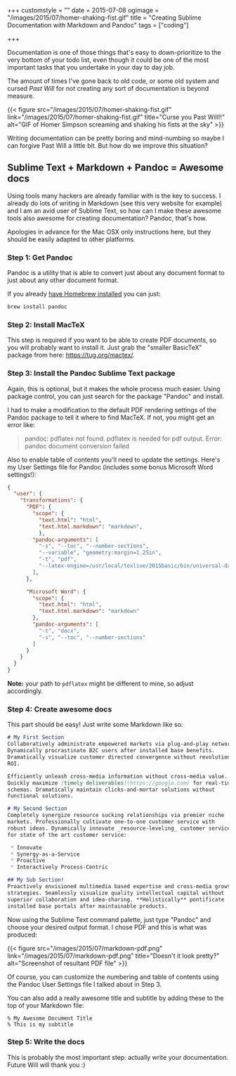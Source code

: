+++
customstyle = ""
date = 2015-07-08
ogimage = "/images/2015/07/homer-shaking-fist.gif"
title = "Creating Sublime Documentation with Markdown and Pandoc"
tags = ["coding"]

+++

Documentation is one of those things that's easy to down-prioritize to the very bottom of your todo list, even though it could be one of the most important tasks that you undertake in your day to day job.

The amount of times I've gone back to old code, or some old system and cursed *Past Will* for not creating any sort of documentation is beyond measure.
<!--more-->
{{< figure src="/images/2015/07/homer-shaking-fist.gif" link="/images/2015/07/homer-shaking-fist.gif" title="Curse you Past Will!!" alt="GIF of Homer Simpson screaming and shaking his fists at the sky" >}}

Writing documentation can be pretty boring and mind-numbing so maybe I can forgive Past Will a little bit. But how do we improve this situation?

## Sublime Text + Markdown + Pandoc = Awesome docs

Using tools many hackers are already familiar with is the key to success. I already do lots of writing in Markdown (see this very website for example) and I am an avid user of Sublime Text, so how can I make these awesome tools also awesome for creating documentation? Pandoc, that's how.

Apologies in advance for the Mac OSX only instructions here, but they should be easily adapted to other platforms.

### Step 1: Get Pandoc

Pandoc is a utility that is able to convert just about any document format to just about any other document format.

If you already [have Homebrew installed](http://brew.sh) you can just:

```bash
brew install pandoc
```

### Step 2: Install MacTeX

This step is required if you want to be able to create PDF documents, so you will probably want to install it. Just grab the "smaller BasicTeX" package from here: https://tug.org/mactex/.

### Step 3: Install the Pandoc Sublime Text package

Again, this is optional, but it makes the whole process much easier. Using package control, you can just search for the package "Pandoc" and install.

I had to make a modification to the default PDF rendering settings of the Pandoc package to tell it where to find MacTeX. If not, you might get an error like:

> pandoc: pdflatex not found. pdflatex is needed for pdf output.
> Error: pandoc document conversion failed

Also to enable table of contents you'll need to update the settings. Here's my User Settings file for Pandoc (includes some bonus Microsoft Word settings!):

```json
{
  "user": {
    "transformations": {
      "PDF": {
        "scope": {
          "text.html": "html",
          "text.html.markdown": "markdown",
          },
        "pandoc-arguments": [
          "-s", "--toc", "--number-sections",
          "--variable", "geometry:margin=1.25in",
          "-t", "pdf",
          "--latex-engine=/usr/local/texlive/2015basic/bin/universal-darwin/pdflatex"
        ],
      },

      "Microsoft Word": {
        "scope": {
          "text.html": "html",
          "text.html.markdown": "markdown"
        },
        "pandoc-arguments": [
          "-t", "docx",
          "-s", "--toc", "--number-sections"
        ]
      }
    }
  }
}
```

**Note:** your path to `pdflatex` might be different to mine, so adjust accordingly.

### Step 4: Create awesome docs

This part should be easy! Just write some Markdown like so:

```md
# My First Section
Collaboratively administrate empowered markets via plug-and-play networks.
Dynamically procrastinate B2C users after installed base benefits.
Dramatically visualize customer directed convergence without revolutionary
ROI.

Efficiently unleash cross-media information without cross-media value.
Quickly maximize [timely deliverables](https://google.com) for real-time
schemas. Dramatically maintain clicks-and-mortar solutions without
functional solutions.

# My Second Section
Completely synergize resource sucking relationships via premier niche
markets. Professionally cultivate one-to-one customer service with
robust ideas. Dynamically innovate _resource-leveling_ customer service
for state of the art customer service:

 * Innovate
 * Synergy-as-a-Service
 * Proactive
 * Interactively Process-Centric

## My Sub Section!
Proactively envisioned multimedia based expertise and cross-media growth
strategies. Seamlessly visualize quality intellectual capital without
superior collaboration and idea-sharing. **Holistically** pontificate
installed base portals after maintainable products.
```

Now using the Sublime Text command palette, just type "Pandoc" and choose your desired output format. I chose PDF and this is what was produced:

{{< figure src="/images/2015/07/markdown-pdf.png" link="/images/2015/07/markdown-pdf.png" title="Doesn't it look pretty?" alt="Screenshot of resultant PDF file" >}}

Of course, you can customize the numbering and table of contents using the Pandoc User Settings file I talked about in Step 3.

You can also add a really awesome title and subtitle by adding these to the top of your Markdown file:

```text
% My Awesome Document Title
% This is my subtitle
```

### Step 5: Write the docs

This is probably the most important step: actually write your documentation. Future Will will thank you :)
